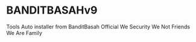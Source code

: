 # BANDITBASAHv9
Tools Auto installer from BanditBasah Official We Security We Not Friends We Are Family

